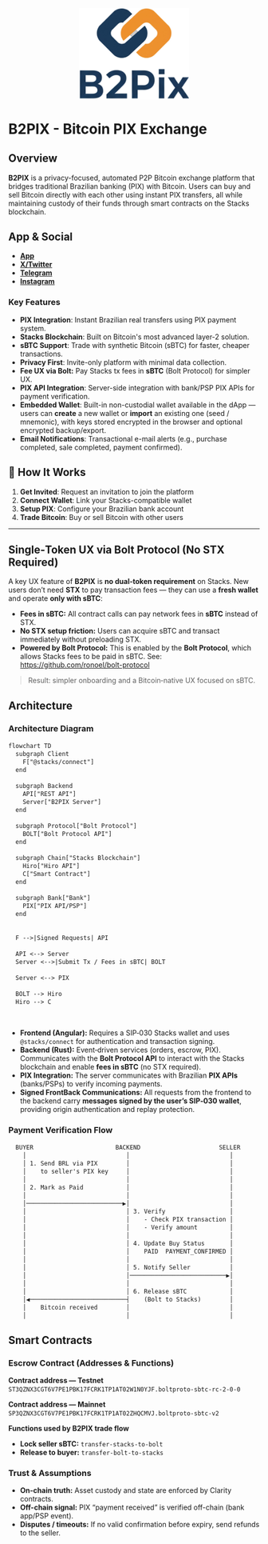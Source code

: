 <p align="center">
  <img src="https://raw.githubusercontent.com/ronoel/b2pix-stacks/main/logo-vertical-branco.jpg" alt="B2PIX logo" width="220">
</p>

# B2PIX - Bitcoin PIX Exchange

## Overview

**B2PIX** is a privacy-focused, automated P2P Bitcoin exchange platform that bridges traditional Brazilian banking (PIX) with Bitcoin. Users can buy and sell Bitcoin directly with each other using instant PIX transfers, all while maintaining custody of their funds through smart contracts on the Stacks blockchain.


## App & Social

- **[App](https://b2pix.org)**
- **[X/Twitter](https://x.com/b2pixorg)**
- **[Telegram](https://t.me/+XGmtL15A4BszMmQx)**
- **[Instagram](https://www.instagram.com/b2pix_)**


### Key Features

- **PIX Integration**: Instant Brazilian real transfers using PIX payment system.
- **Stacks Blockchain**: Built on Bitcoin's most advanced layer-2 solution.
- **sBTC Support**: Trade with synthetic Bitcoin (sBTC) for faster, cheaper transactions.
- **Privacy First**: Invite-only platform with minimal data collection.
- **Fee UX via Bolt:** Pay Stacks tx fees in **sBTC** (Bolt Protocol) for simpler UX.
- **PIX API Integration**: Server-side integration with bank/PSP PIX APIs for payment verification.
- **Embedded Wallet**: Built-in non-custodial wallet available in the dApp — users can **create** a new wallet or **import** an existing one (seed / mnemonic), with keys stored encrypted in the browser and optional encrypted backup/export.
- **Email Notifications**: Transactional e-mail alerts (e.g., purchase completed, sale completed, payment confirmed).


## 🎯 How It Works

1. **Get Invited**: Request an invitation to join the platform
2. **Connect Wallet**: Link your Stacks-compatible wallet
3. **Setup PIX**: Configure your Brazilian bank account
4. **Trade Bitcoin**: Buy or sell Bitcoin with other users

---

##  Single‑Token UX via Bolt Protocol (No STX Required)

A key UX feature of **B2PIX** is **no dual‑token requirement** on Stacks. New users don’t need **STX** to pay transaction fees — they can use a **fresh wallet** and operate **only with sBTC**:

- **Fees in sBTC:** All contract calls can pay network fees in **sBTC** instead of STX.  
- **No STX setup friction:** Users can acquire sBTC and transact immediately without preloading STX.  
- **Powered by Bolt Protocol:** This is enabled by the **Bolt Protocol**, which allows Stacks fees to be paid in sBTC. See: https://github.com/ronoel/bolt-protocol

> Result: simpler onboarding and a Bitcoin‑native UX focused on sBTC.


## Architecture

### Architecture Diagram


```mermaid
flowchart TD
  subgraph Client
    F["@stacks/connect"]
  end

  subgraph Backend
    API["REST API"]
    Server["B2PIX Server"]
  end

  subgraph Protocol["Bolt Protocol"]
    BOLT["Bolt Protocol API"]
  end

  subgraph Chain["Stacks Blockchain"]
    Hiro["Hiro API"]
    C["Smart Contract"]
  end

  subgraph Bank["Bank"]
    PIX["PIX API/PSP"]
  end


  F -->|Signed Requests| API

  API <--> Server
  Server <-->|Submit Tx / Fees in sBTC| BOLT

  Server <--> PIX

  BOLT --> Hiro
  Hiro --> C

  

```



- **Frontend (Angular):** Requires a SIP‑030 Stacks wallet and uses `@stacks/connect` for authentication and transaction signing.
- **Backend (Rust):** Event‑driven services (orders, escrow, PIX). Communicates with the **Bolt Protocol API** to interact with the Stacks blockchain and enable **fees in sBTC** (no STX required).
- **PIX Integration:** The server communicates with Brazilian **PIX APIs** (banks/PSPs) to verify incoming payments.
- **Signed FrontBack Communications:** All requests from the frontend to the backend carry **messages signed by the user’s SIP‑030 wallet**, providing origin authentication and replay protection.

### Payment Verification Flow

```
  BUYER                       BACKEND                      SELLER
    │                            │                            │
    │ 1. Send BRL via PIX        │                            │
    │    to seller's PIX key     │                            │
    │                            │                            │
    │ 2. Mark as Paid            │                            │
    │                            │                            │
    │───────────────────────────▶│                            │
    │                            │ 3. Verify                  │
    │                            │    - Check PIX transaction │
    │                            │    - Verify amount         │
    │                            │                            │
    │                            │ 4. Update Buy Status       │
    │                            │    PAID  PAYMENT_CONFIRMED │
    │                            │                            │
    │                            │ 5. Notify Seller           │
    │                            │───────────────────────────▶│
    │                            │                            │
    │                            │ 6. Release sBTC            │
    │◀───────────────────────────┤    (Bolt to Stacks)        │
    │    Bitcoin received        │                            │
    │                            │                            │
```


## Smart Contracts

### Escrow Contract (Addresses & Functions)

**Contract address — Testnet**  
`ST3QZNX3CGT6V7PE1PBK17FCRK1TP1AT02W1N0YJF.boltproto-sbtc-rc-2-0-0`

**Contract address — Mainnet**  
`SP3QZNX3CGT6V7PE1PBK17FCRK1TP1AT02ZHQCMVJ.boltproto-sbtc-v2`

**Functions used by B2PIX trade flow**  
- **Lock seller sBTC:** `transfer-stacks-to-bolt`  
- **Release to buyer:** `transfer-bolt-to-stacks`

### Trust & Assumptions

- **On-chain truth:** Asset custody and state are enforced by Clarity contracts.  
- **Off-chain signal:** PIX “payment received” is verified off-chain (bank app/PSP event).  
- **Disputes / timeouts:** If no valid confirmation before expiry, send refunds to the seller.
